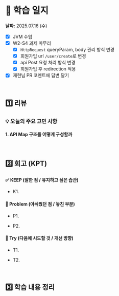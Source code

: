# 📝 학습 일지
**날짜:** 2025.07.16 (수)

- [X] JVM 수업
- [X] W2-S4 과제 마무리
  - [X] `HttpRequest` queryParam, body 관리 방식 변경
  - [X] 회원가입 url `/user/create`로 변경
  - [X] api Post 요청 처리 방식 변경
  - [X] 회원가입 후 redirection 적용
- [X] 재현님 PR 코멘트에 답변 달기 

<br/>

## 1️⃣ 리뷰

### 💡 오늘의 주요 고민 사항

#### 1. API Map 구조를 어떻게 구성할까


<br/>

##  2️⃣ 회고 (KPT)

#### ✅ KEEP (잘한 점 / 유지하고 싶은 습관)

- K1. 

#### 🧩 Problem (아쉬웠던 점 / 놓친 부분)

- P1.

- P2. 

#### 🚀 Try (다음에 시도할 것 / 개선 방향)

- T1. 

- T2. 

<br/>

##  3️⃣ 학습 내용 정리

<br/>
